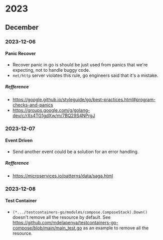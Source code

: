 # 2023

## December

### 2023-12-06

#### Panic Recover

- Recover panic in go is should be just used from panics that we're expecting, not to handle buggy code.
- `net/http` server violates this rule, go engineers said that it's a mistake.

##### Refference

- https://google.github.io/styleguide/go/best-practices.html#program-checks-and-panics
- https://groups.google.com/g/golang-dev/c/rXs4TG1gdXw/m/7BQ29S4NPrgJ

### 2023-12-07

#### Event Driven

- Send another event could be a solution for an error handling.

##### Refference

- https://microservices.io/patterns/data/saga.html

### 2023-12-08

#### Test Container

- `(*.../testcontainers-go/modules/compose.ComposeStack).Down()` doesn't remove all the resource by default. See https://github.com/mdelapenya/testcontainers-go-compose/blob/main/main_test.go as an example to remove all the resource.
